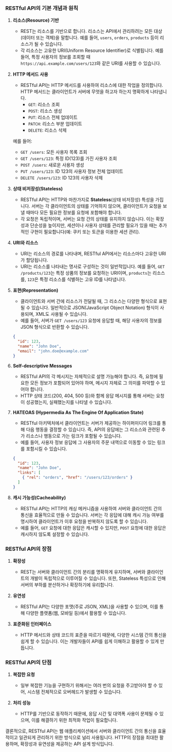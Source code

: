 ### RESTful API의 기본 개념과 원칙

1. **리소스(Resource) 기반**
   - REST는 리소스를 기반으로 합니다. 리소스는 API에서 관리하려는 모든 대상(데이터 또는 객체)을 말합니다. 예를 들어, `users`, `orders`, `products` 등이 리소스가 될 수 있습니다.
   - 각 리소스는 고유한 URI(Uniform Resource Identifier)로 식별됩니다. 예를 들어, 특정 사용자의 정보를 조회할 때 `https://api.example.com/users/123`와 같은 URI를 사용할 수 있습니다.

2. **HTTP 메서드 사용**
   - RESTful API는 HTTP 메서드를 사용하여 리소스에 대한 작업을 정의합니다. HTTP 메서드는 클라이언트가 서버에 무엇을 하고자 하는지 명확하게 나타냅니다.
     - `GET`: 리소스 조회
     - `POST`: 리소스 생성
     - `PUT`: 리소스 전체 업데이트
     - `PATCH`: 리소스 부분 업데이트
     - `DELETE`: 리소스 삭제

   예를 들어:
   - `GET /users`: 모든 사용자 목록 조회
   - `GET /users/123`: 특정 ID(123)를 가진 사용자 조회
   - `POST /users`: 새로운 사용자 생성
   - `PUT /users/123`: ID 123의 사용자 정보 전체 업데이트
   - `DELETE /users/123`: ID 123의 사용자 삭제

3. **상태 비저장성(Stateless)**
   - RESTful API는 HTTP와 마찬가지로 **Stateless**(상태 비저장성) 특성을 가집니다. 서버는 각 클라이언트의 상태를 기억하지 않으며, 클라이언트가 요청을 보낼 때마다 모든 필요한 정보를 요청에 포함해야 합니다.
   - 각 요청은 독립적이며, 서버는 요청 간의 상태를 유지하지 않습니다. 이는 확장성과 단순성을 높이지만, 세션이나 사용자 상태를 관리할 필요가 있을 때는 추가적인 구현이 필요합니다(예: 쿠키 또는 토큰을 이용한 세션 관리).

4. **URI와 리소스**
   - URI는 리소스의 경로를 나타내며, RESTful API에서는 리소스마다 고유한 URI가 할당됩니다.
   - URI는 리소스를 나타내는 명사로 구성하는 것이 일반적입니다. 예를 들어, `GET /products/123`는 특정 상품의 정보를 요청하는 URI이며, `products`는 리소스를, `123`은 특정 리소스를 식별하는 고유 ID를 나타냅니다.

5. **표현(Representation)**
   - 클라이언트와 서버 간에 리소스가 전달될 때, 그 리소스는 다양한 형식으로 표현될 수 있습니다. 일반적으로 JSON(JavaScript Object Notation) 형식이 사용되며, XML도 사용될 수 있습니다.
   - 예를 들어, 서버가 `GET /users/123` 요청에 응답할 때, 해당 사용자의 정보를 JSON 형식으로 반환할 수 있습니다.

   ```json
   {
     "id": 123,
     "name": "John Doe",
     "email": "john.doe@example.com"
   }
   ```

6. **Self-descriptive Messages**
   - RESTful API의 각 메시지는 자체적으로 설명 가능해야 합니다. 즉, 요청에 필요한 모든 정보가 포함되어 있어야 하며, 메시지 자체로 그 의미를 파악할 수 있어야 합니다.
   - HTTP 상태 코드(200, 404, 500 등)와 함께 응답 메시지를 통해 서버는 요청이 성공했는지, 실패했는지를 나타낼 수 있습니다.

7. **HATEOAS (Hypermedia As The Engine Of Application State)**
   - RESTful 아키텍처에서 클라이언트는 서버가 제공하는 하이퍼미디어 링크를 통해 다음 행동을 결정할 수 있습니다. 즉, API의 응답에는 그 리소스와 관련된 추가 리소스나 행동으로 가는 링크가 포함될 수 있습니다.
   - 예를 들어, 사용자 정보 응답에 그 사용자의 주문 내역으로 이동할 수 있는 링크를 포함시킬 수 있습니다.

   ```json
   {
     "id": 123,
     "name": "John Doe",
     "links": [
       { "rel": "orders", "href": "/users/123/orders" }
     ]
   }
   ```

8. **캐시 가능성(Cacheability)**
   - RESTful API는 HTTP의 캐싱 메커니즘을 사용하여 서버와 클라이언트 간의 통신을 효율적으로 만들 수 있습니다. 서버는 각 응답에 대해 캐시 가능 여부를 명시하여 클라이언트가 이후 요청을 반복하지 않도록 할 수 있습니다.
   - 예를 들어, `GET` 요청에 대한 응답은 캐시할 수 있지만, `POST` 요청에 대한 응답은 캐시하지 않도록 설정할 수 있습니다.

### RESTful API의 장점
1. **확장성**
   - REST는 서버와 클라이언트 간의 분리를 명확하게 유지하며, 서버와 클라이언트의 개발이 독립적으로 이루어질 수 있습니다. 또한, Stateless 특성으로 인해 서버의 부하를 분산하거나 확장하기에 유리합니다.

2. **유연성**
   - RESTful API는 다양한 포맷(주로 JSON, XML)을 사용할 수 있으며, 이를 통해 다양한 플랫폼(웹, 모바일 등)에서 활용할 수 있습니다.

3. **표준화된 인터페이스**
   - HTTP 메서드와 상태 코드의 표준을 따르기 때문에, 다양한 시스템 간의 통신을 쉽게 할 수 있습니다. 이는 개발자들이 API를 쉽게 이해하고 활용할 수 있게 만듭니다.

### RESTful API의 단점
1. **복잡한 요청**
   - 일부 복잡한 기능을 구현하기 위해서는 여러 번의 요청을 주고받아야 할 수 있어, 시스템 전체적으로 오버헤드가 발생할 수 있습니다.
   
2. **처리 성능**
   - HTTP를 기반으로 동작하기 때문에, 응답 시간 및 대역폭 사용이 문제될 수 있으며, 이를 해결하기 위한 최적화 작업이 필요합니다.

결론적으로, RESTful API는 웹 애플리케이션에서 서버와 클라이언트 간의 통신을 효율적이고 일관되게 관리하기 위한 방식으로 널리 사용됩니다. HTTP의 장점을 최대한 활용하며, 확장성과 유연성을 제공하는 API 설계 방식입니다.